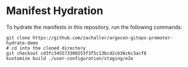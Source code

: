 # Manifest Hydration

To hydrate the manifests in this repository, run the following commands:

```shell
git clone https://github.com/zachaller/argocon-gitops-promoter-hydrate-demo
# cd into the cloned directory
git checkout cd3fc345573300253f3f5c13bcd2cb36c6c3acf8
kustomize build ./user-configuration/staging/e2e
```
